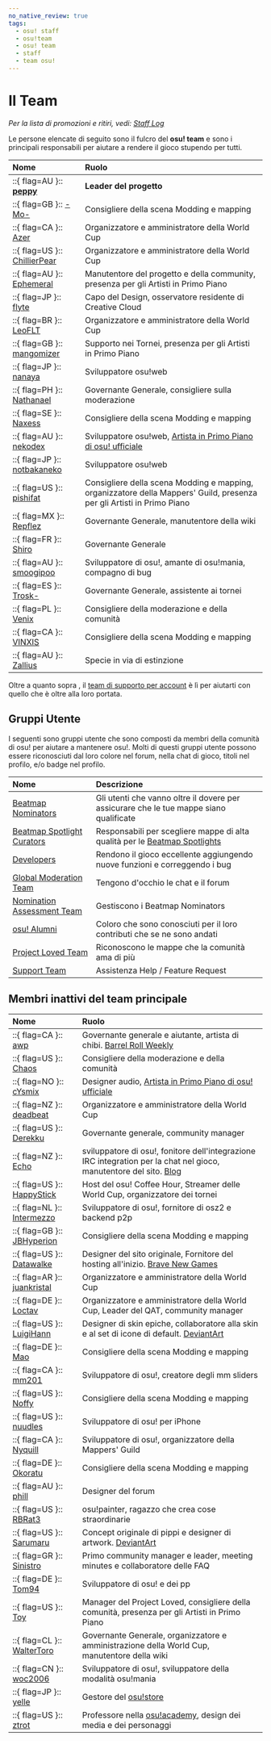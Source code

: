 ```yaml
---
no_native_review: true
tags:
  - osu! staff
  - osu!team
  - osu! team
  - staff
  - team osu!
---
```


# Il Team

*Per la lista di promozioni e ritiri, vedi: [Staff Log](/wiki/Staff_Log)*

Le persone elencate di seguito sono il fulcro del **osu! team** e sono i principali responsabili per aiutare a rendere il gioco stupendo per tutti.

| Nome | Ruolo |
| :-- | :-- |
| ::{ flag=AU }:: **[peppy](https://osu.ppy.sh/users/2)** | **Leader del progetto** |
| ::{ flag=GB }:: [-Mo-](https://osu.ppy.sh/users/2202163) | Consigliere della scena Modding e mapping |
| ::{ flag=CA }:: [Azer](https://osu.ppy.sh/users/2155578) | Organizzatore e amministratore della World Cup |
| ::{ flag=US }:: [ChillierPear](https://osu.ppy.sh/users/9501251) | Organizzatore e amministratore della World Cup |
| ::{ flag=AU }:: [Ephemeral](https://osu.ppy.sh/users/102335) | Manutentore del progetto e della community, presenza per gli Artisti in Primo Piano |
| ::{ flag=JP }:: [flyte](https://osu.ppy.sh/users/3103765) | Capo del Design, osservatore residente di Creative Cloud |
| ::{ flag=BR }:: [LeoFLT](https://osu.ppy.sh/users/3668779) | Organizzatore e amministratore della World Cup |
| ::{ flag=GB }:: [mangomizer](https://osu.ppy.sh/users/1893718) | Supporto nei Tornei, presenza per gli Artisti in Primo Piano |
| ::{ flag=JP }:: [nanaya](https://osu.ppy.sh/users/2387883) | Sviluppatore osu!web |
| ::{ flag=PH }:: [Nathanael](https://osu.ppy.sh/users/2295078) | Governante Generale, consigliere sulla moderazione |
| ::{ flag=SE }:: [Naxess](https://osu.ppy.sh/users/8129817) | Consigliere della scena Modding e mapping |
| ::{ flag=AU }:: [nekodex](https://osu.ppy.sh/users/102) | Sviluppatore osu!web, [Artista in Primo Piano di osu! ufficiale](https://osu.ppy.sh/beatmaps/artists/1) |
| ::{ flag=JP }:: [notbakaneko](https://osu.ppy.sh/users/10751776) | Sviluppatore osu!web |
| ::{ flag=US }:: [pishifat](https://osu.ppy.sh/users/3178418) | Consigliere della scena Modding e mapping, organizzatore della Mappers' Guild, presenza per gli Artisti in Primo Piano |
| ::{ flag=MX }:: [Repflez](https://osu.ppy.sh/users/201392) | Governante Generale, manutentore della wiki |
| ::{ flag=FR }:: [Shiro](https://osu.ppy.sh/users/113005) | Governante Generale |
| ::{ flag=AU }:: [smoogipoo](https://osu.ppy.sh/users/1040328) | Sviluppatore di osu!, amante di osu!mania, compagno di bug |
| ::{ flag=ES }:: [Trosk-](https://osu.ppy.sh/users/3469385) | Governante Generale, assistente ai tornei |
| ::{ flag=PL }:: [Venix](https://osu.ppy.sh/users/5999631) | Consigliere della moderazione e della comunità |
| ::{ flag=CA }:: [VINXIS](https://osu.ppy.sh/users/4323406) | Consigliere della scena Modding e mapping |
| ::{ flag=AU }:: [Zallius](https://osu.ppy.sh/users/55) | Specie in via di estinzione |

Oltre a quanto sopra , il [team di supporto per account](Account_support_team) è lì per aiutarti con quello che è oltre alla loro portata.

## Gruppi Utente

I seguenti sono gruppi utente che sono composti da membri della comunità di osu! per aiutare a mantenere osu!. Molti di questi gruppi utente possono essere riconosciuti dal loro colore nel forum, nella chat di gioco, titoli nel profilo, e/o badge nel profilo.

| Nome | Descrizione |
| :-- | :-- |
| [Beatmap Nominators](Beatmap_Nominators) | Gli utenti che vanno oltre il dovere per assicurare che le tue mappe siano qualificate |
| [Beatmap Spotlight Curators](Beatmap_Spotlight_Curators) | Responsabili per scegliere mappe di alta qualità per le [Beatmap Spotlights](/wiki/Beatmap_Spotlights) |
| [Developers](Developers) | Rendono il gioco eccellente aggiungendo nuove funzioni e correggendo i bug |
| [Global Moderation Team](Global_Moderation_Team) | Tengono d'occhio le chat e il forum |
| [Nomination Assessment Team](Nomination_Assessment_Team) | Gestiscono i Beatmap Nominators |
| [osu! Alumni](osu!_Alumni) | Coloro che sono conosciuti per il loro contributi che se ne sono andati |
| [Project Loved Team](Project_Loved_Team) | Riconoscono le mappe che la comunità ama di più |
| [Support Team](Support_Team) | Assistenza Help / Feature Request |

## Membri inattivi del team principale

| Nome | Ruolo |
| :-- | :-- |
| ::{ flag=CA }:: [awp](https://osu.ppy.sh/users/2650) | Governante generale e aiutante, artista di chibi. [Barrel Roll Weekly](http://brw.twinkfish.com/) |
| ::{ flag=US }:: [Chaos](https://osu.ppy.sh/users/2628870) | Consigliere della moderazione e della comunità |
| ::{ flag=NO }:: [cYsmix](https://osu.ppy.sh/users/272870) | Designer audio, [Artista in Primo Piano di osu! ufficiale](https://osu.ppy.sh/beatmaps/artists/2) |
| ::{ flag=NZ }:: [deadbeat](https://osu.ppy.sh/users/128370) | Organizzatore e amministratore della World Cup |
| ::{ flag=US }:: [Derekku](https://osu.ppy.sh/users/91341) | Governante generale, community manager |
| ::{ flag=NZ }:: [Echo](https://osu.ppy.sh/users/431) | sviluppatore di osu!, fonitore dell'integrazione IRC integration per la chat nel gioco, manutentore del sito. [Blog](http://blog.echo.sh/) |
| ::{ flag=US }:: [HappyStick](https://osu.ppy.sh/users/256802) | Host del osu! Coffee Hour, Streamer delle World Cup, organizzatore dei tornei |
| ::{ flag=NL }:: [Intermezzo](https://osu.ppy.sh/users/136842) | Sviluppatore di osu!, fornitore di osz2 e backend p2p |
| ::{ flag=GB }:: [JBHyperion](https://osu.ppy.sh/users/4879508) | Consigliere della scena Modding e mapping |
| ::{ flag=US }:: [Datawalke](https://osu.ppy.sh/users/142) | Designer del sito originale, Fornitore del hosting all'inizio. [Brave New Games](http://www.bravegamer.com/) |
| ::{ flag=AR }:: [juankristal](https://osu.ppy.sh/users/443656) | Organizzatore e amministratore della World Cup |
| ::{ flag=DE }:: [Loctav](https://osu.ppy.sh/users/71366) | Organizzatore e amministratore della World Cup, Leader del QAT, community manager |
| ::{ flag=US }:: [LuigiHann](https://osu.ppy.sh/users/1079) | Designer di skin epiche, collaboratore alla skin e al set di icone di default. [DeviantArt](https://luigihann.deviantart.com/) |
| ::{ flag=DE }:: [Mao](https://osu.ppy.sh/users/2204515) | Consigliere della scena Modding e mapping |
| ::{ flag=CA }:: [mm201](https://osu.ppy.sh/users/30655) | Sviluppatore di osu!, creatore degli mm sliders |
| ::{ flag=US }:: [Noffy](https://osu.ppy.sh/users/1541323) | Consigliere della scena Modding e mapping |
| ::{ flag=US }:: [nuudles](https://osu.ppy.sh/users/21312) | Sviluppatore di osu! per iPhone |
| ::{ flag=CA }:: [Nyquill](https://osu.ppy.sh/users/682935) | Sviluppatore di osu!, organizzatore della Mappers' Guild |
| ::{ flag=DE }:: [Okoratu](https://osu.ppy.sh/users/1623405) | Consigliere della scena Modding e mapping |
| ::{ flag=AU }:: [phill](https://osu.ppy.sh/users/53) | Designer del forum |
| ::{ flag=US }:: [RBRat3](https://osu.ppy.sh/users/307202) | osu!painter, ragazzo che crea cose straordinarie |
| ::{ flag=US }:: [Sarumaru](https://osu.ppy.sh/users/9427) | Concept originale di pippi e designer di artwork. [DeviantArt](https://sarumaru.deviantart.com/) |
| ::{ flag=GR }:: [Sinistro](https://osu.ppy.sh/users/5530) | Primo community manager e leader, meeting minutes e collaboratore delle FAQ |
| ::{ flag=DE }:: [Tom94](https://osu.ppy.sh/users/1857058) | Sviluppatore di osu! e dei pp |
| ::{ flag=US }:: [Toy](https://osu.ppy.sh/users/2757689) | Manager del Project Loved, consigliere della comunità, presenza per gli Artisti in Primo Piano |
| ::{ flag=CL }:: [WalterToro](https://osu.ppy.sh/users/5281416) | Governante Generale, organizzatore e amministrazione della World Cup, manutentore della wiki |
| ::{ flag=CN }:: [woc2006](https://osu.ppy.sh/users/1105845) | Sviluppatore di osu!, sviluppatore della modalità osu!mania |
| ::{ flag=JP }:: [yelle](https://osu.ppy.sh/users/4916903) | Gestore del [osu!store](https://osu.ppy.sh/store/listing) |
| ::{ flag=US }:: [ztrot](https://osu.ppy.sh/users/6347) | Professore nella [osu!academy](/wiki/Community/Video_series/osu!academy), design dei media e dei personaggi |
